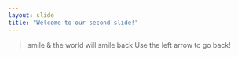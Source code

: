 ```yaml
---
layout: slide
title: "Welcome to our second slide!"
---
```

>smile & the world will smile back
Use the left arrow to go back!
